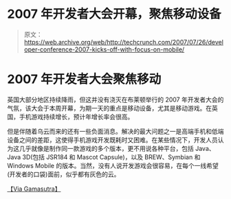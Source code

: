 # 2007 年开发者大会开幕，聚焦移动设备

> 原文：<https://web.archive.org/web/http://techcrunch.com/2007/07/26/developer-conference-2007-kicks-off-with-focus-on-mobile/>

# 2007 年开发者大会聚焦移动

英国大部分地区持续降雨，但这并没有浇灭在布莱顿举行的 2007 年开发者大会的气氛，该大会于本周开幕，为期一天的重点是移动设备，尤其是移动游戏。在英国，手机游戏持续增长，预计年增长率会很高。

但是伴随着乌云而来的还有一些负面消息。解决的最大问题之一是高端手机和低端设备之间的差距，这使得手机游戏开发既耗时又困难。在某些情况下，开发人员认为这几乎就像是制作同一款游戏的多个版本，更不用说各种平台，包括 Java、Java 3D(包括 JSR184 和 Mascot Capsule)，以及 BREW、Symbian 和 Windows Mobile 的版本。当然，没有人说开发游戏会很容易，在每个一线希望(开发者的口袋)面前，似乎都有灰色的云。

[【Via Gamasutra】](https://web.archive.org/web/20210126035823/http://www.gamasutra.com/php-bin/news_index.php?story=14816)